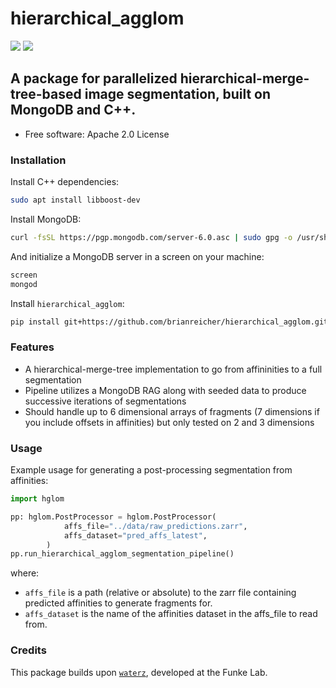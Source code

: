 # hierarchical_agglom

[![](https://img.shields.io/pypi/pyversions/mwatershed.svg)](https://pypi.python.org/pypi/mwatershed)
[![](https://img.shields.io/badge/code%20style-black-000000.svg)](https://github.com/ambv/black)


## A package for parallelized hierarchical-merge-tree-based image segmentation, built on MongoDB and C++.



* Free software: Apache 2.0 License

### Installation

Install C++ dependencies:

```bash
sudo apt install libboost-dev
```


Install MongoDB:

```bash
curl -fsSL https://pgp.mongodb.com/server-6.0.asc | sudo gpg -o /usr/share/keyrings/mongodb-server-6.0.gpg --dearmor
```


And initialize a MongoDB server in a screen on your machine:

```bash
screen
mongod
```

Install `hierarchical_agglom`:

```bash
pip install git+https://github.com/brianreicher/hierarchical_agglom.git
```
### Features

* A hierarchical-merge-tree implementation to go from affininities to a full segmentation
* Pipeline utilizes a MongoDB RAG along with seeded data to produce successive iterations of segmentations
* Should handle up to 6 dimensional arrays of fragments (7 dimensions if you include offsets in affinities) but only tested on 2 and 3 dimensions

### Usage

Example usage for generating a post-processing segmentation from affinities:

```python
import hglom

pp: hglom.PostProcessor = hglom.PostProcessor(
            affs_file="../data/raw_predictions.zarr",
            affs_dataset="pred_affs_latest",
        )
pp.run_hierarchical_agglom_segmentation_pipeline()
```
where:
* `affs_file` is a path (relative or absolute) to the zarr file containing predicted affinities to generate fragments for.
* `affs_dataset` is the name of the affinities dataset in the affs_file to read from.


### Credits

This package builds upon [`waterz`](https://github.com/funkey/waterz/tree/master), developed at the Funke Lab.